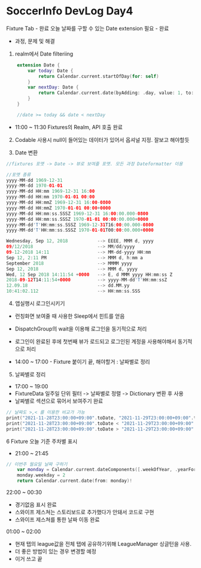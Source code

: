 # SoccerInfo DevLog Day4

Fixture Tab - 완료
오늘 날짜를 구할 수 있는 Date extension 필요 - 완료

- 과정, 문제 및 해결
1. realm에서 Date filteriing


```swift
    extension Date {
        var today: Date {
            return Calendar.current.startOfDay(for: self)
        }
        var nextDay: Date {
            return Calendar.current.date(byAdding: .day, value: 1, to: self)!
        }
    }

    //date >= today && date < nextDay
```

- 11:00 ~ 11:30 Fixtures의 Realm, API 호출 완료

2. Codable 사용시 null이 들어있는 데이터가 있어서 옵셔널 지정. 잘보고 해야할듯

3. Date 변환

```swift
//fixtures 포맷 -> Date -> 뷰로 보여줄 포맷. 모든 과정 Dateformatter 이용

//포맷 종류
yyyy-MM-dd 1969-12-31
yyyy-MM-dd 1970-01-01
yyyy-MM-dd HH:mm 1969-12-31 16:00
yyyy-MM-dd HH:mm 1970-01-01 00:00
yyyy-MM-dd HH:mmZ 1969-12-31 16:00-0800
yyyy-MM-dd HH:mmZ 1970-01-01 00:00+0000
yyyy-MM-dd HH:mm:ss.SSSZ 1969-12-31 16:00:00.000-0800
yyyy-MM-dd HH:mm:ss.SSSZ 1970-01-01 00:00:00.000+0000
yyyy-MM-dd'T'HH:mm:ss.SSSZ 1969-12-31T16:00:00.000-0800
yyyy-MM-dd'T'HH:mm:ss.SSSZ 1970-01-01T00:00:00.000+0000

Wednesday, Sep 12, 2018           --> EEEE, MMM d, yyyy
09/12/2018                        --> MM/dd/yyyy
09-12-2018 14:11                  --> MM-dd-yyyy HH:mm
Sep 12, 2:11 PM                   --> MMM d, h:mm a
September 2018                    --> MMMM yyyy
Sep 12, 2018                      --> MMM d, yyyy
Wed, 12 Sep 2018 14:11:54 +0000   --> E, d MMM yyyy HH:mm:ss Z
2018-09-12T14:11:54+0000          --> yyyy-MM-dd'T'HH:mm:ssZ
12.09.18                          --> dd.MM.yy
10:41:02.112                      --> HH:mm:ss.SSS

```

4. 앱실행시 로그인시키기

- 런칭화면 보여줄 때 사용한 Sleep에서 힌트를 얻음
- DispatchGroup의 wait을 이용해 로그인을 동기적으로 처리
- 로그인이 완료된 후에 첫번째 뷰가 로드되고 로그인된 계정을 사용해야해서 동기적으로 처리


- 14:00 ~ 17:00 - Fixture 붙이기 끝, 해야할거 : 날짜별로 정리



5. 날짜별로 정리 

- 17:00 ~ 19:00  
- FixtureData 일주일 단위 필터 -> 날짜별로 정렬 -> Dictionary 변환 후 사용
- 날짜별로 섹션으로 묶어서 보여주기 완료

```swift
// 날짜도 >,< 를 이용한 비교가 가능
print("2021-11-28T23:00:00+09:00".toDate, "2021-11-29T23:00:00+09:00".toDate)
print("2021-11-28T23:00:00+09:00".toDate < "2021-11-29T23:00:00+09:00".toDate) // true
print("2021-11-28T23:00:00+09:00".toDate > "2021-11-29T23:00:00+09:00".toDate) // false
```

6 Fixture 오늘 기준 주차별 표시
- 21:00 ~ 21:45  

```swift
// 이번주 월요일 날짜 구하기
    var monday = Calendar.current.dateComponents([.weekOfYear, .yearForWeekOfYear], from: self)
    monday.weekday = 2
    return Calendar.current.date(from: monday)!
```

22:00 ~ 00:30

- 경기없음 표시 완료  
- 스와이프 제스쳐는 스토리보드로 추가했다가 안돼서 코드로 구현
- 스와이프 제스쳐를 통한 날짜 이동 완료

01:00 ~ 02:00
- 현재 탭의 league값을 전체 탭에 공유하기위해 LeagueManager 싱글턴을 사용.
- 더 좋은 방법이 있는 경우 변경할 예정
- 이거 쓰고 끝